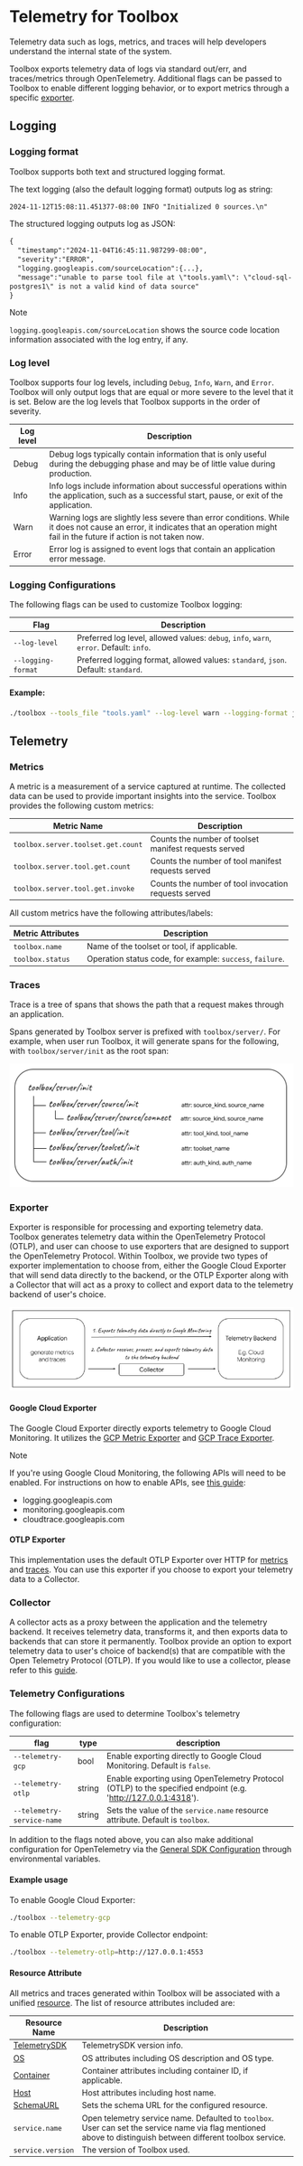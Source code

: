 # Telemetry for Toolbox

Telemetry data such as logs, metrics, and traces will help developers understand
the internal state of the system.

Toolbox exports telemetry data of logs via standard out/err, and traces/metrics
through OpenTelemetry. Additional flags can be passed to Toolbox to enable
different logging behavior, or to export metrics through a specific 
[exporter](#exporter).


## Logging

### Logging format
Toolbox supports both text and structured logging format.

The text logging (also the default logging format) outputs log as string:
```
2024-11-12T15:08:11.451377-08:00 INFO "Initialized 0 sources.\n"
```

The structured logging outputs log as JSON:
```
{
  "timestamp":"2024-11-04T16:45:11.987299-08:00",
  "severity":"ERROR",
  "logging.googleapis.com/sourceLocation":{...},
  "message":"unable to parse tool file at \"tools.yaml\": \"cloud-sql-postgres1\" is not a valid kind of data source"
}
```
> [!NOTE]
> `logging.googleapis.com/sourceLocation` shows the source code location
> information associated with the log entry, if any.

### Log level
Toolbox supports four log levels, including `Debug`, `Info`, `Warn`,
and `Error`. Toolbox will only output logs that are equal or more severe to the
level that it is set. Below are the log levels that Toolbox supports in the
order of severity.

| **Log level** | **Description** |
|---------------|-----------------|
| Debug         | Debug logs typically contain information that is only useful during the debugging phase and may be of little value during production. |
| Info          | Info logs include information about successful operations within the application, such as a successful start, pause, or exit of the application. |
| Warn          | Warning logs are slightly less severe than error conditions. While it does not cause an error, it indicates that an operation might fail in the future if action is not taken now. |
| Error         | Error log is assigned to event logs that contain an application error message. |

### Logging Configurations
The following flags can be used to customize Toolbox logging:

| **Flag** | **Description** |
|----------|-----------------|
| `--log-level` | Preferred log level, allowed values: `debug`, `info`, `warn`, `error`. Default: `info`. |
| `--logging-format` | Preferred logging format, allowed values: `standard`, `json`. Default: `standard`. |

#### Example:

```bash
./toolbox --tools_file "tools.yaml" --log-level warn --logging-format json
```

## Telemetry
### Metrics
A metric is a measurement of a service captured at runtime. The collected data
can be used to provide important insights into the service.
Toolbox provides the following custom metrics:

| **Metric Name** | **Description** |
|-----------------|-----------------|
| `toolbox.server.toolset.get.count` | Counts the number of toolset manifest requests served |
| `toolbox.server.tool.get.count` | Counts the number of tool manifest requests served |
| `toolbox.server.tool.get.invoke` | Counts the number of tool invocation requests served |

All custom metrics have the following attributes/labels:

| **Metric Attributes** | **Description** |
|-----------------|-----------------|
| `toolbox.name` | Name of the toolset or tool, if applicable. |
| `toolbox.status` | Operation status code, for example: `success`, `failure`. |

### Traces
Trace is a tree of spans that shows the path that a request makes through an
application.

Spans generated by Toolbox server is prefixed with `toolbox/server/`. For
example, when user run Toolbox, it will generate spans for the following, with
`toolbox/server/init` as the root span:

![traces](traces.png)

### Exporter
Exporter is responsible for processing and exporting telemetry data. Toolbox
generates telemetry data within the OpenTelemetry Protocol (OTLP), and user can
choose to use exporters that are designed to support the OpenTelemetry
Protocol. Within Toolbox, we provide two types of exporter implementation to
choose from, either the Google Cloud Exporter that will send data directly to
the backend, or the OTLP Exporter along with a Collector that will act as a
proxy to collect and export data to the telemetry backend of user's choice.

![telemetry_flow](telemetry_flow.png)

#### Google Cloud Exporter
The Google Cloud Exporter directly exports telemetry to Google Cloud Monitoring.
It utilizes the [GCP Metric Exporter][gcp-metric-exporter] and [GCP Trace
Exporter][gcp-trace-exporter].

[gcp-metric-exporter]:
    https://github.com/GoogleCloudPlatform/opentelemetry-operations-go/tree/main/exporter/metric
[gcp-trace-exporter]:
    https://github.com/GoogleCloudPlatform/opentelemetry-operations-go/tree/main/exporter/trace

> [!NOTE]
> If you're using Google Cloud Monitoring, the following APIs will need to be
enabled. For instructions on how to enable APIs, see [this
guide](https://cloud.google.com/endpoints/docs/openapi/enable-api):
>
> - logging.googleapis.com
> - monitoring.googleapis.com
> - cloudtrace.googleapis.com

#### OTLP Exporter
This implementation uses the default OTLP Exporter over HTTP for
[metrics][otlp-metric-exporter] and [traces][otlp-trace-exporter]. You can use
this exporter if you choose to export your telemetry data to a Collector.

[otlp-metric-exporter]: https://opentelemetry.io/docs/languages/go/exporters/#otlp-traces-over-http
[otlp-trace-exporter]: https://opentelemetry.io/docs/languages/go/exporters/#otlp-traces-over-http

### Collector
A collector acts as a proxy between the application and the telemetry backend. It
receives telemetry data, transforms it, and then exports data to backends that
can store it permanently. Toolbox provide an option to export telemetry data to user's choice of
backend(s) that are compatible with the Open Telemetry Protocol (OTLP). If you
would like to use a collector, please refer to this
[guide](./guide_collector.md).

### Telemetry Configurations
The following flags are used to determine Toolbox's telemetry configuration:

| **flag** | **type** | **description** |
|-------------------------------|----------|-----------------|
| `--telemetry-gcp`          | bool | Enable exporting directly to Google Cloud Monitoring. Default is `false`. |
| `--telemetry-otlp`  | string | Enable exporting using OpenTelemetry Protocol (OTLP) to the specified endpoint (e.g. 'http://127.0.0.1:4318'). |
| `--telemetry-service-name`         | string | Sets the value of the `service.name` resource attribute. Default is `toolbox`. |

In addition to the flags noted above, you can also make additional configuration
for OpenTelemetry via the [General SDK Configuration][sdk-configuration] through
environmental variables.

[sdk-configuration]:
    https://opentelemetry.io/docs/languages/sdk-configuration/general/

#### Example usage

To enable Google Cloud Exporter:
```bash
./toolbox --telemetry-gcp
```

To enable OTLP Exporter, provide Collector endpoint:
```bash
./toolbox --telemetry-otlp=http://127.0.0.1:4553
```

#### Resource Attribute
All metrics and traces generated within Toolbox will be associated with a
unified [resource][resource]. The list of resource attributes included are:

| **Resource Name** | **Description** |
|-------------------|-----------------|
| [TelemetrySDK](https://pkg.go.dev/go.opentelemetry.io/otel/sdk/resource#WithTelemetrySDK) | TelemetrySDK version info. |
| [OS](https://pkg.go.dev/go.opentelemetry.io/otel/sdk/resource#WithOS) | OS attributes including OS description and OS type. |
| [Container](https://pkg.go.dev/go.opentelemetry.io/otel/sdk/resource#WithContainer) | Container attributes including container ID, if applicable. |
| [Host](https://pkg.go.dev/go.opentelemetry.io/otel/sdk/resource#WithHost) | Host attributes including host name. |
| [SchemaURL](https://pkg.go.dev/go.opentelemetry.io/otel/sdk/resource#WithSchemaURL) | Sets the schema URL for the configured resource. |
| `service.name` | Open telemetry service name. Defaulted to `toolbox`. User can set the service name via flag mentioned above to distinguish between different toolbox service. |
| `service.version` | The version of Toolbox used. |


[resource]: https://opentelemetry.io/docs/languages/go/resources/



